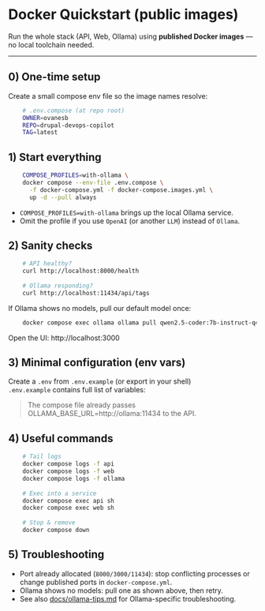 # Docker Quickstart (public images)

Run the whole stack (API, Web, Ollama) using **published Docker images** — no local toolchain needed.

---

## 0) One-time setup

Create a small compose env file so the image names resolve:

```bash
    # .env.compose (at repo root)
    OWNER=ovanesb
    REPO=drupal-devops-copilot
    TAG=latest
```

## 1) Start everything

```bash
    COMPOSE_PROFILES=with-ollama \
    docker compose --env-file .env.compose \
      -f docker-compose.yml -f docker-compose.images.yml \
      up -d --pull always
```
* `COMPOSE_PROFILES=with-ollama` brings up the local Ollama service.
* Omit the profile if you use `OpenAI` (or another `LLM`) instead of `Ollama`.

## 2) Sanity checks

```bash
    # API healthy?
    curl http://localhost:8000/health
    
    # Ollama responding?
    curl http://localhost:11434/api/tags
```
If Ollama shows no models, pull our default model once:

```bash
    docker compose exec ollama ollama pull qwen2.5-coder:7b-instruct-q4_0
```
Open the UI: http://localhost:3000

## 3) Minimal configuration (env vars)

Create a `.env` from `.env.example` (or export in your shell) <br />
`.env.example` contains full list of variables:

> The compose file already passes OLLAMA_BASE_URL=http://ollama:11434 to the API.


## 4) Useful commands

```bash
    # Tail logs
    docker compose logs -f api
    docker compose logs -f web
    docker compose logs -f ollama
    
    # Exec into a service
    docker compose exec api sh
    docker compose exec web sh
    
    # Stop & remove
    docker compose down
```

## 5) Troubleshooting

* Port already allocated (`8000/3000/11434`): stop conflicting processes or change published ports in `docker-compose.yml`.
* Ollama shows no models: pull one as shown above, then retry.
* See also [docs/ollama-tips.md](docs/ollama-tips.md) for Ollama-specific troubleshooting.